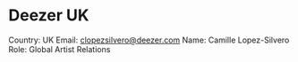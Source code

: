 # Deezer UK

Country: UK
Email: clopezsilvero@deezer.com
Name: Camille Lopez-Silvero
Role: Global Artist Relations